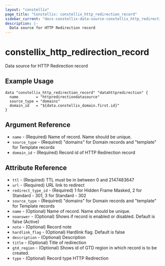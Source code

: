 ```yaml
---
layout: "constellix"
page_title: "Constellix: constellix_http_redirection_record"
sidebar_current: "docs-constellix-data-source-constellix_http_redirection_record"
description: |-
  Data source for HTTP Redirection record
---
```


# constellix_http_redirection_record #
Data source for HTTP Redirection record


## Example Usage ##

```hcl
data "constellix_http_redirection_record" "datahttpredirection" {
  name        = "httpredirectiondatasource"
  source_type = "domains"
  domain_id   = "${data.constellix_domain.first.id}"
}

```
## Argument Reference ##
* `name` - (Required) Name of record. Name should be unique.
* `source_type` - (Required) "domains" for Domain records and "template" for Template records
* `domain_id` - (Required) Record id of HTTP Redirection record

## Attribute Reference ##
* `ttl` - (Required) TTL must be in between 0 and 2147483647
* `url` - (Required) URL link to redirect
* `redirect_type_id` - (Required) 1 for Hidden Frame Masked, 2 for Standard - 301, 3 for Standard - 302
* `source_type` - (Required) "domains" for Domain records and "template" for Template records
* `name` - (Optional) Name of record. Name should be unique.
* `noanswer` - (Optional) Shows if record is enabled or disabled. Default is false (Active)
* `note` - (Optional) Record note
* `hardlink_flag` - (Optional) Hardlink flag. Default is false
* `description` - (Optional) Description
* `title` - (Optional) Title of redirection
* `gtd_region` - (Optional) Shows id of GTD region in which record is to be created.
* `type` - (Optional) Record type HTTP Redirection